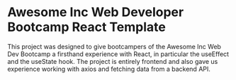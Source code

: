 # Awesome Inc Web Developer Bootcamp React Template

This project was designed to give bootcampers of the Awesome Inc Web Dev Bootcamp a firsthand experience with React, in particular the useEffect and the useState hook. The project is entirely frontend and also gave us experience working with axios and fetching data from a backend API. 
